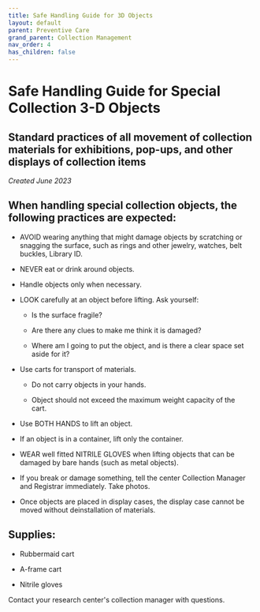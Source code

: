 ```yaml
---
title: Safe Handling Guide for 3D Objects
layout: default
parent: Preventive Care
grand_parent: Collection Management
nav_order: 4
has_children: false
---
```


# **Safe Handling Guide for Special Collection 3-D Objects** 

## **Standard practices of all movement of collection materials for exhibitions, pop-ups, and other displays of collection items**

_Created June 2023_


## When handling special collection objects, the following practices are expected:

- AVOID wearing anything that might damage objects by scratching or snagging the surface, such as rings and other jewelry, watches, belt buckles, Library ID.

- NEVER eat or drink around objects.

- Handle objects only when necessary. 

- LOOK carefully at an object before lifting. Ask yourself:

  - Is the surface fragile?

  - Are there any clues to make me think it is damaged?

  - Where am I going to put the object, and is there a clear space set aside for it?

- Use carts for transport of materials.

  - Do not carry objects in your hands.

  - Object should not exceed the maximum weight capacity of the cart.   

- Use BOTH HANDS to lift an object.

- If an object is in a container, lift only the container.

- WEAR well fitted NITRILE GLOVES when lifting objects that can be damaged by bare hands (such as metal objects).

- If you break or damage something, tell the center Collection Manager and Registrar immediately. Take photos.

- Once objects are placed in display cases, the display case cannot be moved without deinstallation of materials.


## Supplies:

- Rubbermaid cart

- A-frame cart

- Nitrile gloves


Contact your research center's collection manager with questions. 